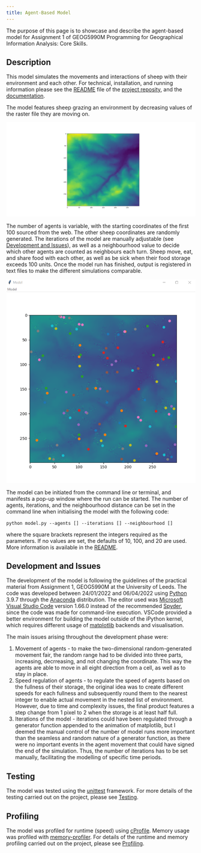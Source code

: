 ```yaml
---
title: Agent-Based Model
---
```



The purpose of this page is to showcase and describe the agent-based model for Assignment 1 of GEOG5990M Programming for Geographical Information Analysis: Core Skills.

## Description

This model simulates the movements and interactions of sheep with their environment and each other. For technical, installation, and running information please see the [README](https://github.com/simagyari/GEOG5990M/blob/readme/README.md) file of the [project reposity](https://github.com/simagyari/GEOG5990M), and the [documentation](docs/_build/index.html).

The model features sheep grazing an environment by decreasing values of the raster file they are moving on.

![Image of the environment raster used in the model](images/environment.png "Environment raster used in the model")

The number of agents is variable, with the starting coordinates of the first 100 sourced from the web. The other sheep coordinates are randomly generated. The iterations of the model are manually adjustable (see [Development and Issues](markdown-header-development-and-issues)), as well as a neighbourhood value to decide which other agents are counted as neighbours each turn. Sheep move, eat, and share food with each other, as well as be sick when their food storage exceeds 100 units. Once the model run has finished, output is registered in text files to make the different simulations comparable.

![Image of the agents and environment after a finished simulation run](images/animation.png "Agents and environment after a finished simulation")

The model can be initiated from the command line or terminal, and manifests a pop-up window where the run can be started. The number of agents, iterations, and the neighbourhood distance can be set in the command line when initialising the model with the following code:  
```
python model.py --agents [] --iterations [] --neighbourhood []
```
where the square brackets represent the integers required as the parameters. If no values are set, the defaults of 10, 100, and 20 are used. More information is available in the [README](https://github.com/simagyari/GEOG5990M/blob/readme/README.md).

## Development and Issues

The development of the model is following the guidelines of the practical material from Assignment 1, GEOG5990M at the University of Leeds. The code was developed between 24/01/2022 and 06/04/2022 using [Python](https://www.python.org/) 3.9.7 through the [Anaconda](https://www.anaconda.com/) distribution. The editor used was [Microsoft Visual Studio Code](https://code.visualstudio.com/) version 1.66.0 instead of the recommended [Spyder](https://www.spyder-ide.org/), since the code was made for command-line execution. VSCode provided a better environment for building the model outside of the iPython kernel, which requires different usage of [matplotlib](https://matplotlib.org/) backends and visualisation.

The main issues arising throughout the development phase were:
1. Movement of agents - to make the two-dimensional random-generated movement fair, the random range had to be divided into three parts, increasing, decrreasing, and not changing the coordinate. This way the agents are able to move in all eight direction from a cell, as well as to stay in place.
2. Speed regulation of agents - to regulate the speed of agents based on the fullness of their storage, the original idea was to create different speeds for each fullness and subsequently round them to the nearest integer to enable actual movement in the nested list of environment. However, due to time and complexity issues, the final product features a step change from 1 pixel to 2 when the storage is at least half full.
3. Iterations of the model - iterations could have been regulated through a generator function appended to the animation of matplotlib, but I deemed the manual control of the number of model runs more important than the seamless and random nature of a generator function, as there were no important events in the agent movement that could have signed the end of the simulation. Thus, the number of iterations has to be set manually, facilitating the modelling of specific time periods.

## Testing

The model was tested using the [unittest](https://docs.python.org/3/library/unittest.html) framework. For more details of the testing carried out on the project, please see [Testing](abm_testing.html).

## Profiling

The model was profiled for runtime (speed) using [cProfile](https://docs.python.org/3/library/profile.html). Memory usage was profiled with [memory-profiler](https://pypi.org/project/memory-profiler/). For details of the runtime and memory profiling carried out on the project, please see [Profiling](abm_profiling.html).

